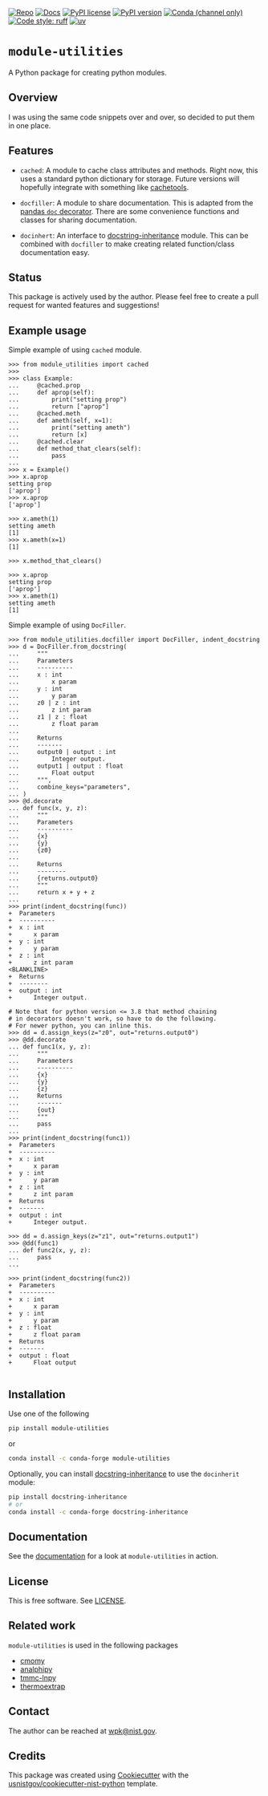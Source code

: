 <!-- markdownlint-disable MD041 -->

<!-- prettier-ignore-start -->
[![Repo][repo-badge]][repo-link]
[![Docs][docs-badge]][docs-link]
[![PyPI license][license-badge]][license-link]
[![PyPI version][pypi-badge]][pypi-link]
[![Conda (channel only)][conda-badge]][conda-link]
[![Code style: ruff][ruff-badge]][ruff-link]
[![uv][uv-badge]][uv-link]

<!--
  For more badges, see
  https://shields.io/category/other
  https://naereen.github.io/badges/
  [pypi-badge]: https://badge.fury.io/py/module-utilities
-->

[ruff-badge]: https://img.shields.io/endpoint?url=https://raw.githubusercontent.com/astral-sh/ruff/main/assets/badge/v2.json
[ruff-link]: https://github.com/astral-sh/ruff
[uv-badge]: https://img.shields.io/endpoint?url=https://raw.githubusercontent.com/astral-sh/uv/main/assets/badge/v0.json
[uv-link]: https://github.com/astral-sh/uv
[pypi-badge]: https://img.shields.io/pypi/v/module-utilities
[pypi-link]: https://pypi.org/project/module-utilities
[docs-badge]: https://img.shields.io/badge/docs-sphinx-informational
[docs-link]: https://pages.nist.gov/module-utilities/
[repo-badge]: https://img.shields.io/badge/--181717?logo=github&logoColor=ffffff
[repo-link]: https://github.com/usnistgov/module-utilities
[conda-badge]: https://img.shields.io/conda/v/conda-forge/module-utilities
[conda-link]: https://anaconda.org/conda-forge/module-utilities
[license-badge]: https://img.shields.io/pypi/l/module-utilities?color=informational
[license-link]: https://github.com/usnistgov/module-utilities/blob/main/LICENSE

<!-- other links -->

[cachetools]: https://github.com/tkem/cachetools/

<!-- prettier-ignore-end -->

# `module-utilities`

A Python package for creating python modules.

## Overview

I was using the same code snippets over and over, so decided to put them in one
place.

## Features

- `cached`: A module to cache class attributes and methods. Right now, this uses
  a standard python dictionary for storage. Future versions will hopefully
  integrate with something like [cachetools].

- `docfiller`: A module to share documentation. This is adapted from the
  [pandas `doc` decorator](https://github.com/pandas-dev/pandas/blob/main/pandas/util/_decorators.py).
  There are some convenience functions and classes for sharing documentation.

- `docinhert`: An interface to [docstring-inheritance] module. This can be
  combined with `docfiller` to make creating related function/class
  documentation easy.

[docstring-inheritance]: https://github.com/AntoineD/docstring-inheritance

## Status

This package is actively used by the author. Please feel free to create a pull
request for wanted features and suggestions!

## Example usage

Simple example of using `cached` module.

```pycon
>>> from module_utilities import cached
>>>
>>> class Example:
...     @cached.prop
...     def aprop(self):
...         print("setting prop")
...         return ["aprop"]
...     @cached.meth
...     def ameth(self, x=1):
...         print("setting ameth")
...         return [x]
...     @cached.clear
...     def method_that_clears(self):
...         pass
...
>>> x = Example()
>>> x.aprop
setting prop
['aprop']
>>> x.aprop
['aprop']

>>> x.ameth(1)
setting ameth
[1]
>>> x.ameth(x=1)
[1]

>>> x.method_that_clears()

>>> x.aprop
setting prop
['aprop']
>>> x.ameth(1)
setting ameth
[1]

```

Simple example of using `DocFiller`.

```pycon
>>> from module_utilities.docfiller import DocFiller, indent_docstring
>>> d = DocFiller.from_docstring(
...     """
...     Parameters
...     ----------
...     x : int
...         x param
...     y : int
...         y param
...     z0 | z : int
...         z int param
...     z1 | z : float
...         z float param
...
...     Returns
...     -------
...     output0 | output : int
...         Integer output.
...     output1 | output : float
...         Float output
...     """,
...     combine_keys="parameters",
... )
>>> @d.decorate
... def func(x, y, z):
...     """
...     Parameters
...     ----------
...     {x}
...     {y}
...     {z0}
...
...     Returns
...     --------
...     {returns.output0}
...     """
...     return x + y + z
...
>>> print(indent_docstring(func))
+  Parameters
+  ----------
+  x : int
+      x param
+  y : int
+      y param
+  z : int
+      z int param
<BLANKLINE>
+  Returns
+  --------
+  output : int
+      Integer output.

# Note that for python version <= 3.8 that method chaining
# in decorators doesn't work, so have to do the following.
# For newer python, you can inline this.
>>> dd = d.assign_keys(z="z0", out="returns.output0")
>>> @dd.decorate
... def func1(x, y, z):
...     """
...     Parameters
...     ----------
...     {x}
...     {y}
...     {z}
...     Returns
...     -------
...     {out}
...     """
...     pass
...
>>> print(indent_docstring(func1))
+  Parameters
+  ----------
+  x : int
+      x param
+  y : int
+      y param
+  z : int
+      z int param
+  Returns
+  -------
+  output : int
+      Integer output.

>>> dd = d.assign_keys(z="z1", out="returns.output1")
>>> @dd(func1)
... def func2(x, y, z):
...     pass
...

>>> print(indent_docstring(func2))
+  Parameters
+  ----------
+  x : int
+      x param
+  y : int
+      y param
+  z : float
+      z float param
+  Returns
+  -------
+  output : float
+      Float output


```

<!-- end-docs -->

## Installation

<!-- start-installation -->

Use one of the following

```bash
pip install module-utilities
```

or

```bash
conda install -c conda-forge module-utilities
```

Optionally, you can install [docstring-inheritance] to use the `docinherit`
module:

```bash
pip install docstring-inheritance
# or
conda install -c conda-forge docstring-inheritance
```

<!-- end-installation -->

## Documentation

See the [documentation][docs-link] for a look at `module-utilities` in action.

## License

This is free software. See [LICENSE][license-link].

## Related work

`module-utilities` is used in the following packages

- [cmomy]
- [analphipy]
- [tmmc-lnpy]
- [thermoextrap]

[cmomy]: https://github.com/usnistgov/cmomy
[analphipy]: https://github.com/usnistgov/analphipy
[tmmc-lnpy]: https://github.com/usnistgov/tmmc-lnpy
[thermoextrap]: https://github.com/usnistgov/thermoextrap

## Contact

The author can be reached at <wpk@nist.gov>.

## Credits

This package was created using
[Cookiecutter](https://github.com/audreyr/cookiecutter) with the
[usnistgov/cookiecutter-nist-python](https://github.com/usnistgov/cookiecutter-nist-python)
template.
